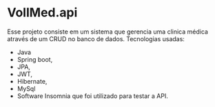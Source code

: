 # VollMed.api
Esse projeto consiste em um sistema que gerencia uma clinica médica através de um CRUD no banco de dados.
Tecnologias usadas: 
- Java
- Spring boot, 
- JPA,
- JWT, 
- Hibernate, 
- MySql 
- Software Insomnia que foi utilizado para testar a API. 
